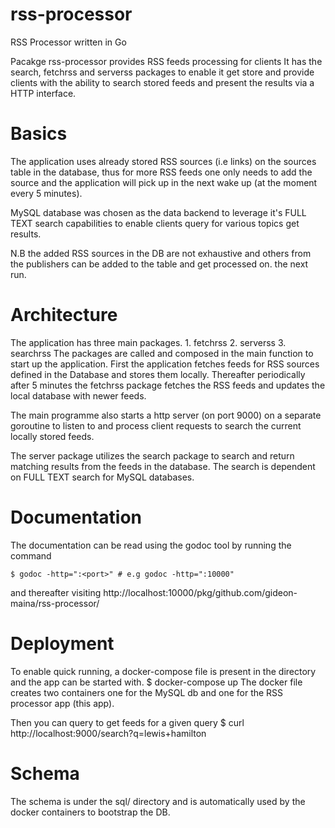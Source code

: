 # rss-processor
RSS Processor written in Go


Pacakge rss-processor provides RSS feeds processing for clients
It has the search, fetchrss and serverss packages to enable it get store and provide clients with the ability to
search stored feeds and present the results via a HTTP interface.

# Basics

The application uses already stored RSS sources (i.e links) on the sources table in the database, thus for more RSS feeds one only needs to add the source and the application will pick up in the next wake up (at the moment every 5 minutes).

MySQL database was chosen as the data backend to leverage it's FULL TEXT search capabilities to enable clients query for various topics get results.

N.B the added RSS sources in the DB are not exhaustive and others from the publishers can be added to the table and get processed on.
the next run.

# Architecture

The application has three main packages.
    1. fetchrss
    2. serverss
    3. searchrss
The packages are called and composed in the main function to start up the application.
First the application fetches feeds for RSS sources defined in the Database and stores them locally.
Thereafter periodically after 5 minutes the fetchrss package fetches the RSS feeds and updates the local database with newer feeds.

The main programme also starts a http server (on port 9000) on a separate goroutine to listen to and process client requests to search the current locally stored feeds.

The server package utilizes the search package to search and return matching results from the feeds in the database. The search is dependent on FULL TEXT search for MySQL databases.

# Documentation

The documentation can be read using the godoc tool by running the command

    $ godoc -http=":<port>" # e.g godoc -http=":10000"
and thereafter visiting
    http://localhost:10000/pkg/github.com/gideon-maina/rss-processor/

# Deployment

To enable quick running, a docker-compose file is present in the directory and the app can be started with.
    $ docker-compose up
The docker file creates two containers one for the MySQL db and one for the RSS processor app (this app).

Then you can  query to get feeds for a given query
    $ curl http://localhost:9000/search?q=lewis+hamilton

# Schema

The schema is under the sql/ directory and is automatically used by the docker containers to bootstrap the DB.

